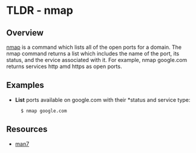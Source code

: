 TLDR - nmap
==========

Overview
--------

[nmap] is a command which lists all of the open ports for a domain.  The nmap command returns a list which includes the name of the port, its status, and the ervice associated with it.  For example, nmap google.com returns services http amd https as open ports.

Examples
--------

- **List** ports available on google.com with their *status and service type:

        $ nmap google.com

Resources
---------

- [man7](http://man7.org/linux/man-pages/man1/nmap.1.html)

[nmap]: http://man7.org/linux/man-pages/man1/nmap.1.html

